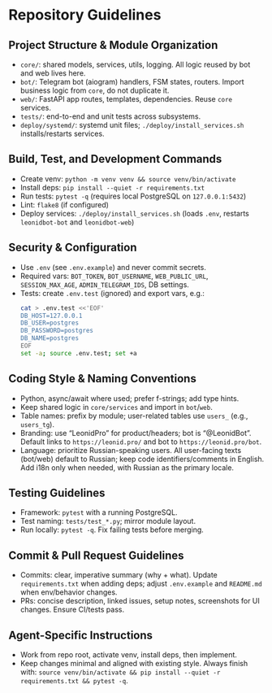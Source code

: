 # Repository Guidelines

## Project Structure & Module Organization
- `core/`: shared models, services, utils, logging. All logic reused by bot and web lives here.
- `bot/`: Telegram bot (aiogram) handlers, FSM states, routers. Import business logic from `core`, do not duplicate it.
- `web/`: FastAPI app routes, templates, dependencies. Reuse `core` services.
- `tests/`: end-to-end and unit tests across subsystems.
- `deploy/systemd/`: systemd unit files; `./deploy/install_services.sh` installs/restarts services.

## Build, Test, and Development Commands
- Create venv: `python -m venv venv && source venv/bin/activate`
- Install deps: `pip install --quiet -r requirements.txt`
- Run tests: `pytest -q` (requires local PostgreSQL on `127.0.0.1:5432`)
- Lint: `flake8` (if configured)
- Deploy services: `./deploy/install_services.sh` (loads `.env`, restarts `leonidbot-bot` and `leonidbot-web`)

## Security & Configuration
- Use `.env` (see `.env.example`) and never commit secrets.
- Required vars: `BOT_TOKEN`, `BOT_USERNAME`, `WEB_PUBLIC_URL`, `SESSION_MAX_AGE`, `ADMIN_TELEGRAM_IDS`, DB settings.
- Tests: create `.env.test` (ignored) and export vars, e.g.:
  ```bash
  cat > .env.test <<'EOF'
  DB_HOST=127.0.0.1
  DB_USER=postgres
  DB_PASSWORD=postgres
  DB_NAME=postgres
  EOF
  set -a; source .env.test; set +a
  ```

## Coding Style & Naming Conventions
- Python, async/await where used; prefer f-strings; add type hints.
- Keep shared logic in `core/services` and import in `bot`/`web`.
- Table names: prefix by module; user-related tables use `users_` (e.g., `users_tg`).
- Branding: use “LeonidPro” for product/headers; bot is “@LeonidBot”. Default links to `https://leonid.pro/` and bot to `https://leonid.pro/bot`.
- Language: prioritize Russian-speaking users. All user-facing texts (bot/web) default to Russian; keep code identifiers/comments in English. Add i18n only when needed, with Russian as the primary locale.

## Testing Guidelines
- Framework: `pytest` with a running PostgreSQL.
- Test naming: `tests/test_*.py`; mirror module layout.
- Run locally: `pytest -q`. Fix failing tests before merging.

## Commit & Pull Request Guidelines
- Commits: clear, imperative summary (why + what). Update `requirements.txt` when adding deps; adjust `.env.example` and `README.md` when env/behavior changes.
- PRs: concise description, linked issues, setup notes, screenshots for UI changes. Ensure CI/tests pass.

## Agent-Specific Instructions
- Work from repo root, activate venv, install deps, then implement.
- Keep changes minimal and aligned with existing style. Always finish with: `source venv/bin/activate && pip install --quiet -r requirements.txt && pytest -q`.
